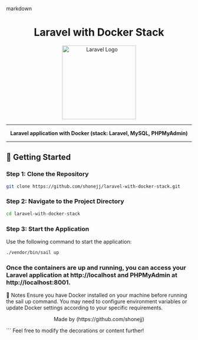 

markdown
<h1 align="center">Laravel with Docker Stack</h1>
<p align="center">
    <img src="https://laravel.com/assets/img/components/logo-laravel.svg" alt="Laravel Logo" width="200">
</p>

---

<p align="center">
    <strong>Laravel application with Docker (stack: Laravel, MySQL, PHPMyAdmin)</strong>
</p>

---

## 🚀 Getting Started

### Step 1: Clone the Repository

```bash
git clone https://github.com/shonejj/laravel-with-docker-stack.git
```

### Step 2: Navigate to the Project Directory
```bash
cd laravel-with-docker-stack
```

### Step 3: Start the Application
Use the following command to start the application:

```bash
./vendor/bin/sail up
```

### Once the containers are up and running, you can access your Laravel application at http://localhost and PHPMyAdmin at http://localhost:8001.

📝 Notes
Ensure you have Docker installed on your machine before running the sail up command.
You may need to configure environment variables or update Docker settings according to your specific requirements.
<p align="center">
    Made by (https://github.com/shonejj)
</p>
```
Feel free to modify the decorations or content further!